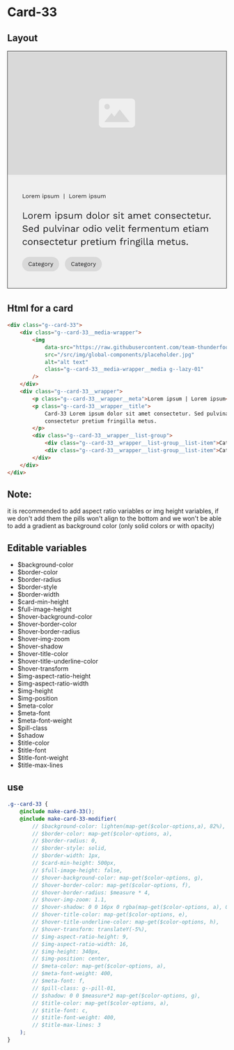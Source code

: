 # Card-33

## Layout

![alt text][card-33]

[card-33]: /src/img/global-components/card/card-33.jpg

## Html for a card

```html
<div class="g--card-33">
    <div class="g--card-33__media-wrapper">
        <img
            data-src="https://raw.githubusercontent.com/team-thunderfoot/ui/main/src/img/global-components/img-placeholder.jpg"
            src="/src/img/global-components/placeholder.jpg"
            alt="alt text"
            class="g--card-33__media-wrapper__media g--lazy-01"
        />
    </div>
    <div class="g--card-33__wrapper">
        <p class="g--card-33__wrapper__meta">Lorem ipsum | Lorem ipsum</p>
        <p class="g--card-33__wrapper__title">
            Card-33 Lorem ipsum dolor sit amet consectetur. Sed pulvinar odio velit fermentum etiam
            consectetur pretium fringilla metus.
        </p>
        <div class="g--card-33__wrapper__list-group">
            <div class="g--card-33__wrapper__list-group__list-item">Category</div>
            <div class="g--card-33__wrapper__list-group__list-item">Category</div>
        </div>
    </div>
</div>
```

## Note:

it is recommended to add aspect ratio variables or img height variables, if we don't add them the pills won't align to the bottom and we won't be able to add a gradient as background color (only solid colors or with opacity)

## Editable variables

-   $background-color
-   $border-color
-   $border-radius
-   $border-style
-   $border-width
-   $card-min-height
-   $full-image-height
-   $hover-background-color
-   $hover-border-color
-   $hover-border-radius
-   $hover-img-zoom
-   $hover-shadow
-   $hover-title-color
-   $hover-title-underline-color
-   $hover-transform
-   $img-aspect-ratio-height
-   $img-aspect-ratio-width
-   $img-height
-   $img-position
-   $meta-color
-   $meta-font
-   $meta-font-weight
-   $pill-class
-   $shadow
-   $title-color
-   $title-font
-   $title-font-weight
-   $title-max-lines

## use

```scss
.g--card-33 {
    @include make-card-33();
    @include make-card-33-modifier(
        // $background-color: lighten(map-get($color-options,a), 82%),
        // $border-color: map-get($color-options, a),
        // $border-radius: 0,
        // $border-style: solid,
        // $border-width: 1px,
        // $card-min-height: 500px,
        // $full-image-height: false,
        // $hover-background-color: map-get($color-options, g),
        // $hover-border-color: map-get($color-options, f),
        // $hover-border-radius: $measure * 4,
        // $hover-img-zoom: 1.1,
        // $hover-shadow: 0 0 16px 0 rgba(map-get($color-options, a), 0.5),
        // $hover-title-color: map-get($color-options, e),
        // $hover-title-underline-color: map-get($color-options, h),
        // $hover-transform: translateY(-5%),
        // $img-aspect-ratio-height: 9,
        // $img-aspect-ratio-width: 16,
        // $img-height: 340px,
        // $img-position: center,
        // $meta-color: map-get($color-options, a),
        // $meta-font-weight: 400,
        // $meta-font: f,
        // $pill-class: g--pill-01,
        // $shadow: 0 0 $measure*2 map-get($color-options, g),
        // $title-color: map-get($color-options, a),
        // $title-font: c,
        // $title-font-weight: 400,
        // $title-max-lines: 3
    );
}
```
